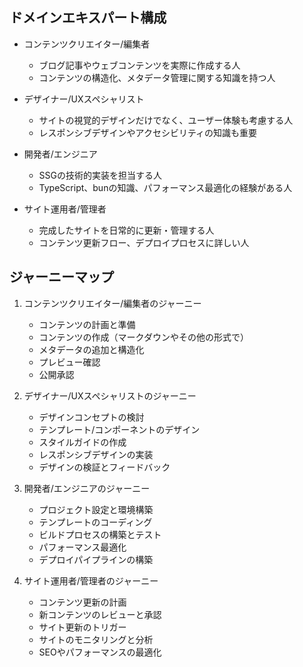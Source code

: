 
## ドメインエキスパート構成

- コンテンツクリエイター/編集者
  - ブログ記事やウェブコンテンツを実際に作成する人
  - コンテンツの構造化、メタデータ管理に関する知識を持つ人


- デザイナー/UXスペシャリスト
  - サイトの視覚的デザインだけでなく、ユーザー体験も考慮する人
  - レスポンシブデザインやアクセシビリティの知識も重要


- 開発者/エンジニア
  - SSGの技術的実装を担当する人
  - TypeScript、bunの知識、パフォーマンス最適化の経験がある人


- サイト運用者/管理者
  - 完成したサイトを日常的に更新・管理する人
  - コンテンツ更新フロー、デプロイプロセスに詳しい人


## ジャーニーマップ

1. コンテンツクリエイター/編集者のジャーニー
   - コンテンツの計画と準備
   - コンテンツの作成（マークダウンやその他の形式で）
   - メタデータの追加と構造化
   - プレビュー確認
   - 公開承認

2. デザイナー/UXスペシャリストのジャーニー
   - デザインコンセプトの検討
   - テンプレート/コンポーネントのデザイン
   - スタイルガイドの作成
   - レスポンシブデザインの実装
   - デザインの検証とフィードバック

3. 開発者/エンジニアのジャーニー
   - プロジェクト設定と環境構築
   - テンプレートのコーディング
   - ビルドプロセスの構築とテスト
   - パフォーマンス最適化
   - デプロイパイプラインの構築

4. サイト運用者/管理者のジャーニー
   - コンテンツ更新の計画
   - 新コンテンツのレビューと承認
   - サイト更新のトリガー
   - サイトのモニタリングと分析
   - SEOやパフォーマンスの最適化
